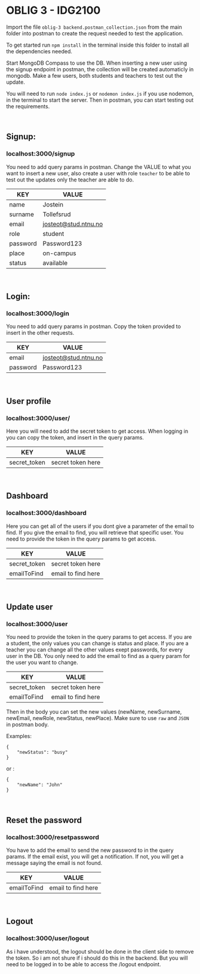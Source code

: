 # OBLIG 3 - IDG2100
Import the file `oblig-3 backend.postman_collection.json` from the main folder into postman to create the request needed to test the application.

To get started run `npm install` in the terminal inside this folder to install all the dependencies needed.

Start MongoDB Compass to use the DB. When inserting a new user using the signup endpoint in postman, the collection will be created automaticly in mongodb. Make a few users, both students and teachers to test out the update.

You will need to run `node index.js` or `nodemon index.js` if you use nodemon, in the terminal to start the server. Then in postman, you can start testing out the requirements.

&nbsp;

## Signup:
### localhost:3000/signup
You need to add query params in postman.
Change the VALUE to what you want to insert a new user, also create a user with role `teacher` to be able to test out the updates only the teacher are able to do.

| KEY      | VALUE                |
| -------- | -------------------- |
| name     | Jostein              |
| surname  | Tollefsrud           |
| email    | josteot@stud.ntnu.no |
| role     | student              |
| password | Password123          |
| place    | on-campus            |
| status   | available            |

&nbsp;

## Login:
### localhost:3000/login
You need to add query params in postman.
Copy the token provided to insert in the other requests.

| KEY      | VALUE                |
| -------- | -------------------- |
| email    | josteot@stud.ntnu.no |
| password | Password123          |

&nbsp;

## User profile
### localhost:3000/user/
Here you will need to add the secret token to get access.
When logging in you can copy the token, and insert in the query params.

| KEY          | VALUE             |
| ------------ | ----------------- |
| secret_token | secret token here |

&nbsp;

## Dashboard
### localhost:3000/dashboard
Here you can get all of the users if you dont give a parameter of the email to find. If you give the email to find, you will retrieve that specific user.
You need to provide the token in the query params to get access.

| KEY          | VALUE              |
| ------------ | ------------------ |
| secret_token | secret token here  |
| emailToFind  | email to find here |

&nbsp;

## Update user
### localhost:3000/user
You need to provide the token in the query params to get access.
If you are a student, the only values you can change is status and place. If you are a teacher you can change all the other values exept passwords, for every user in the DB. You only need to add the email to find as a query param for the user you want to change.

| KEY          | VALUE              |
| ------------ | ------------------ |
| secret_token | secret token here  |
| emailToFind  | email to find here |

Then in the body you can set the new values (newName, newSurname, newEmail, newRole, newStatus, newPlace).
Make sure to use `raw` and `JSON` in postman body.

Examples:

```
{
    "newStatus": "busy"
}
```
or :
```
{
    "newName": "John"
}
```

&nbsp;

## Reset the password
### localhost:3000/resetpassword
You have to add the email to send the new password to in the query params.
If the email exist, you will get a notification. If not, you will get a message saying the email is not found.

| KEY          | VALUE              |
| ------------ | ------------------ |
| emailToFind  | email to find here |

&nbsp;

## Logout
### localhost:3000/user/logout
As i have understood, the logout should be done in the client side to remove the token.
So i am not shure if i should do this in the backend. But you will need to be logged in to be able to access the /logout endpoint.